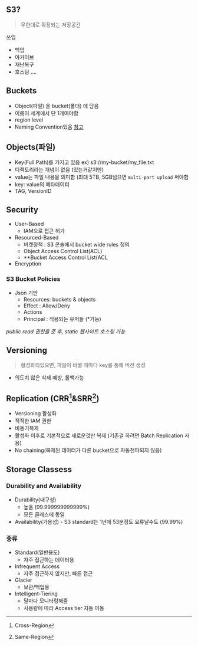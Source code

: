 ## S3?
> 무한대로 확장되는 저장공간

쓰임
-  백업
- 아카이브 
- 재난복구
- 호스팅 ....

## Buckets
- Object(파일) 을 bucket(폴더) 에 담음
- 이름이 세계에서 단 1개여야함
- region level
- Naming Convention있음 [참고](https://docs.aws.amazon.com/AmazonS3/latest/userguide/bucketnamingrules.html)

## Objects(파일)
- Key(Full Path)를 가지고 있음 ex) s3://my-bucket/my_file.txt
- 디렉토리라는 개념이 없음 (있는거같지만)
- value는 파일 내용을 의미함 (최대 5TB, 5GB넘으면 `multi-part upload` 써야함
- key: value의 메타데이터
-  TAG, VersionID

## Security
- User-Based
	- IAM으로 접근 허가
- Resourced-Based
	- 버켓정책 : S3 콘솔에서 bucket wide rules 정의
	- Object Access Control List(ACL)
	- **Bucket Access Control List(ACL
 - Encryption

### S3 Bucket Policies
- Json 기반  
	- Resources: buckets & objects
	- Effect : Allow/Deny
	- Actions  
	- Principal : 적용되는 유저들 (\*가능)


*public read 권한을 준 후, static 웹사이트 호스팅 가능*

## Versioning
> 활성화되있으면, 파잃이 바뀔 때마다 key를 통해 버전 생성
- 의도치 않은 삭제 예방, 롤백가능


## Replication (CRR[^1]&SRR[^2])
- Versioning 활성화
- 적적한 IAM 권한
- 비동기복제
- 활성화 이후로 기본적으로 새로운것만 복제 (기존걸 하려면 Batch Replication 사용)
- No chaining(복제된 데이터가 다른 bucket으로 자동전파되지 않음)


## Storage Classess

### Durability and Availability
- Durability(내구성)
	- 높음 (99.999999999999%)
	- 모든 클래스에 동일
- Availability(가용성)
		- S3 standard는 1년에 53분정도 요류날수도 (99.99%)


### 종류
- Standard(일반용도)
	- 자주 접근하는 데이터용
- Infrequent Access
	- 자주 접근하지 않지만, 빠른 접근
- Glacier
	- 보관/백업용
- Intelligent-Tiering
	- 달마다 모니터링해줌
	- 사용량에 따라  Access tier 자동 이동







[^1]:Cross-Region
[^2]:Same-Region